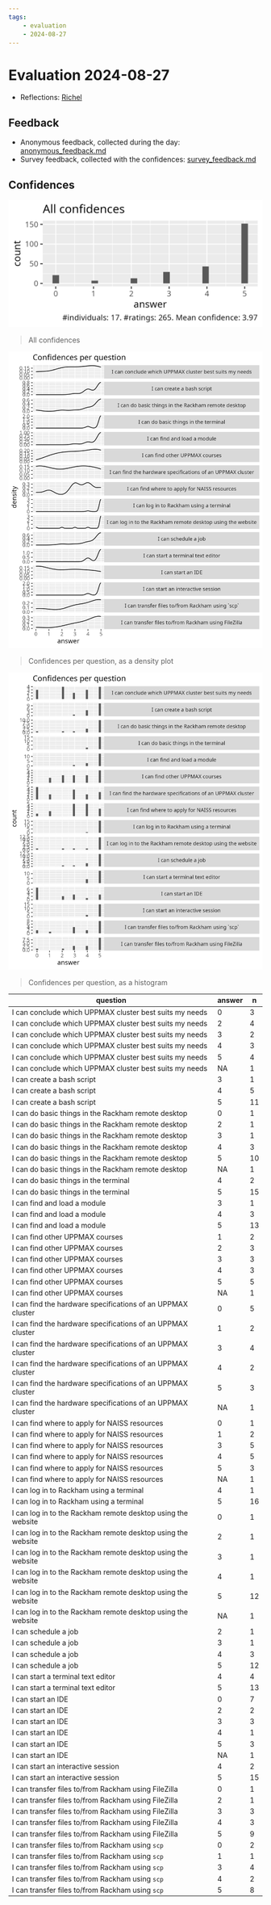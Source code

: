 ```yaml
---
tags:
    - evaluation
    - 2024-08-27
---
```


# Evaluation 2024-08-27

- Reflections: [Richel](../../reflections/20240827/README.md)

## Feedback

- Anonymous feedback, collected during the day: [anonymous_feedback.md](anonymous_feedback.md)
- Survey feedback, collected with the confidences: [survey_feedback.md](survey_feedback.md)

## Confidences

![All confidences combined](all_confidences.png)

> All confidences

![Confidences per question](confidences_per_question_density.png)

> Confidences per question, as a density plot

![Confidences per question](confidences_per_question_histogram.png)

> Confidences per question, as a histogram

| question                                                     | answer | n   |
| ------------------------------------------------------------ | ------ | --- |
| I can conclude which UPPMAX cluster best suits my needs      | 0      | 3   |
| I can conclude which UPPMAX cluster best suits my needs      | 2      | 4   |
| I can conclude which UPPMAX cluster best suits my needs      | 3      | 2   |
| I can conclude which UPPMAX cluster best suits my needs      | 4      | 3   |
| I can conclude which UPPMAX cluster best suits my needs      | 5      | 4   |
| I can conclude which UPPMAX cluster best suits my needs      | NA     | 1   |
| I can create a bash script                                   | 3      | 1   |
| I can create a bash script                                   | 4      | 5   |
| I can create a bash script                                   | 5      | 11  |
| I can do basic things in the Rackham remote desktop          | 0      | 1   |
| I can do basic things in the Rackham remote desktop          | 2      | 1   |
| I can do basic things in the Rackham remote desktop          | 3      | 1   |
| I can do basic things in the Rackham remote desktop          | 4      | 3   |
| I can do basic things in the Rackham remote desktop          | 5      | 10  |
| I can do basic things in the Rackham remote desktop          | NA     | 1   |
| I can do basic things in the terminal                        | 4      | 2   |
| I can do basic things in the terminal                        | 5      | 15  |
| I can find and load a module                                 | 3      | 1   |
| I can find and load a module                                 | 4      | 3   |
| I can find and load a module                                 | 5      | 13  |
| I can find other UPPMAX courses                              | 1      | 2   |
| I can find other UPPMAX courses                              | 2      | 3   |
| I can find other UPPMAX courses                              | 3      | 3   |
| I can find other UPPMAX courses                              | 4      | 3   |
| I can find other UPPMAX courses                              | 5      | 5   |
| I can find other UPPMAX courses                              | NA     | 1   |
| I can find the hardware specifications of an UPPMAX cluster  | 0      | 5   |
| I can find the hardware specifications of an UPPMAX cluster  | 1      | 2   |
| I can find the hardware specifications of an UPPMAX cluster  | 3      | 4   |
| I can find the hardware specifications of an UPPMAX cluster  | 4      | 2   |
| I can find the hardware specifications of an UPPMAX cluster  | 5      | 3   |
| I can find the hardware specifications of an UPPMAX cluster  | NA     | 1   |
| I can find where to apply for NAISS resources                | 0      | 1   |
| I can find where to apply for NAISS resources                | 1      | 2   |
| I can find where to apply for NAISS resources                | 3      | 5   |
| I can find where to apply for NAISS resources                | 4      | 5   |
| I can find where to apply for NAISS resources                | 5      | 3   |
| I can find where to apply for NAISS resources                | NA     | 1   |
| I can log in to Rackham using a terminal                     | 4      | 1   |
| I can log in to Rackham using a terminal                     | 5      | 16  |
| I can log in to the Rackham remote desktop using the website | 0      | 1   |
| I can log in to the Rackham remote desktop using the website | 2      | 1   |
| I can log in to the Rackham remote desktop using the website | 3      | 1   |
| I can log in to the Rackham remote desktop using the website | 4      | 1   |
| I can log in to the Rackham remote desktop using the website | 5      | 12  |
| I can log in to the Rackham remote desktop using the website | NA     | 1   |
| I can schedule a job                                         | 2      | 1   |
| I can schedule a job                                         | 3      | 1   |
| I can schedule a job                                         | 4      | 3   |
| I can schedule a job                                         | 5      | 12  |
| I can start a terminal text editor                           | 4      | 4   |
| I can start a terminal text editor                           | 5      | 13  |
| I can start an IDE                                           | 0      | 7   |
| I can start an IDE                                           | 2      | 2   |
| I can start an IDE                                           | 3      | 3   |
| I can start an IDE                                           | 4      | 1   |
| I can start an IDE                                           | 5      | 3   |
| I can start an IDE                                           | NA     | 1   |
| I can start an interactive session                           | 4      | 2   |
| I can start an interactive session                           | 5      | 15  |
| I can transfer files to/from Rackham using FileZilla         | 0      | 1   |
| I can transfer files to/from Rackham using FileZilla         | 2      | 1   |
| I can transfer files to/from Rackham using FileZilla         | 3      | 3   |
| I can transfer files to/from Rackham using FileZilla         | 4      | 3   |
| I can transfer files to/from Rackham using FileZilla         | 5      | 9   |
| I can transfer files to/from Rackham using `scp`             | 0      | 2   |
| I can transfer files to/from Rackham using `scp`             | 1      | 1   |
| I can transfer files to/from Rackham using `scp`             | 3      | 4   |
| I can transfer files to/from Rackham using `scp`             | 4      | 2   |
| I can transfer files to/from Rackham using `scp`             | 5      | 8   |
